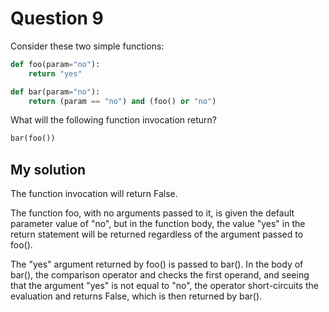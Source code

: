 # Question 9
Consider these two simple functions:

```python
def foo(param="no"):
    return "yes"

def bar(param="no"):
    return (param == "no") and (foo() or "no")
```
What will the following function invocation return?

```python
bar(foo())
```

## My solution

The function invocation will return False. 

The function foo, with no arguments passed to it, is given the default parameter value of "no", but in the function body, the value "yes" in the return statement will be returned regardless of the argument passed to foo(). 

The "yes" argument returned by foo() is passed to bar(). In the body of bar(), the comparison operator and checks the first operand, and seeing that the argument "yes" is not equal to "no", the operator short-circuits the evaluation and returns False, which is then returned by bar().